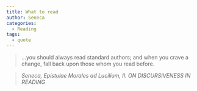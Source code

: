 ```yaml
---
title: What to read
author: Seneca
categories:
  - Reading
tags:
  - quote
---
```


> ...you should always read standard authors; and when you crave a change, fall back upon those whom you read before.

> <cite>Seneca, Epistulae Morales ad Lucilium, II. ON DISCURSIVENESS IN READING</cite>


